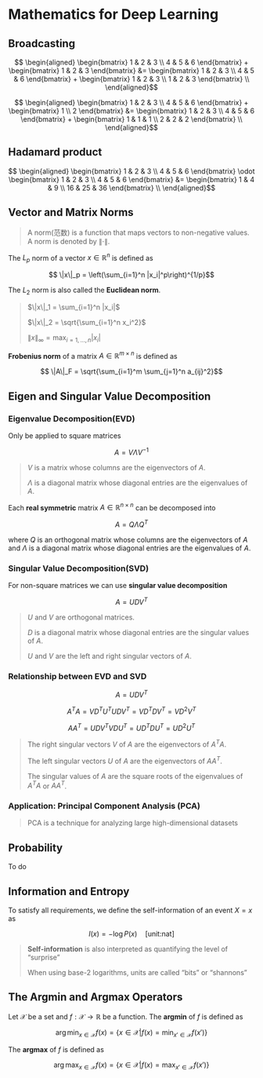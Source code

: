 # Mathematics for Deep Learning

## Broadcasting

$$ \begin{aligned}
\begin{bmatrix} 1 & 2 & 3 \\ 4 & 5 & 6 \end{bmatrix} + \begin{bmatrix} 1 & 2 & 3 \end{bmatrix} &= \begin{bmatrix} 1 & 2 & 3 \\ 4 & 5 & 6 \end{bmatrix} + \begin{bmatrix} 1 & 2 & 3 \\ 1 & 2 & 3 \end{bmatrix} \\
\end{aligned}$$

$$ \begin{aligned}
\begin{bmatrix} 1 & 2 & 3 \\ 4 & 5 & 6 \end{bmatrix} + \begin{bmatrix} 1 \\ 2 \end{bmatrix} &= \begin{bmatrix} 1 & 2 & 3 \\ 4 & 5 & 6 \end{bmatrix} + \begin{bmatrix} 1 & 1 & 1 \\ 2 & 2 & 2 \end{bmatrix} \\
\end{aligned}$$

## Hadamard product

$$ \begin{aligned}
\begin{bmatrix} 1 & 2 & 3 \\ 4 & 5 & 6 \end{bmatrix} \odot \begin{bmatrix} 1 & 2 & 3 \\ 4 & 5 & 6 \end{bmatrix} &= \begin{bmatrix} 1 & 4 & 9 \\ 16 & 25 & 36 \end{bmatrix} \\
\end{aligned}$$

## Vector and Matrix Norms

> A norm(范数) is a function that maps vectors to non-negative values. A norm is denoted by $\|\cdot\|$.

The $L_p$ norm of a vector $x \in \mathbb{R}^n$ is defined as

$$ \|x\|_p = \left(\sum_{i=1}^n |x_i|^p\right)^{1/p}$$

The $L_2$ norm is also called the **Euclidean norm**.

> $\|x\|_1 = \sum_{i=1}^n |x_i|$
>
> $\|x\|_2 = \sqrt{\sum_{i=1}^n x_i^2}$
>
> $\|x\|_\infty = \max_{i=1,\ldots,n} |x_i|$

**Frobenius norm** of a matrix $A \in \mathbb{R}^{m \times n}$ is defined as

$$ \|A\|_F = \sqrt{\sum_{i=1}^m \sum_{j=1}^n a_{ij}^2}$$

## Eigen and Singular Value Decomposition

### Eigenvalue Decomposition(EVD)

Only be applied to square matrices

$$A = V \Lambda V^{-1}$$

> $V$ is a matrix whose columns are the eigenvectors of $A$.
>
> $\Lambda$ is a diagonal matrix whose diagonal entries are the eigenvalues of $A$.

Each **real symmetric** matrix $A \in \mathbb{R}^{n \times n}$ can be decomposed into

$$A = Q \Lambda Q^T$$

where $Q$ is an orthogonal matrix whose columns are the eigenvectors of $A$ and $\Lambda$ is a diagonal matrix whose diagonal entries are the eigenvalues of $A$.

### Singular Value Decomposition(SVD)

For non-square matrices we can use **singular value decomposition**

$$A = U D V^T$$

> $U$ and $V$ are orthogonal matrices.
>
> $D$ is a diagonal matrix whose diagonal entries are the singular values of $A$.
>
> $U$ and $V$ are the left and right singular vectors of $A$.

### Relationship between EVD and SVD

$$A = U D V^T$$

$$A^T A = V D^T U^T U D V^T = V D^T D V^T= V D^2 V^T$$

$$A A^T = U D V^T V D U^T = U D^T D U^T = U D^2 U^T$$

> The right singular vectors $V$ of $A$ are the eigenvectors of $A^T A$.
>
> The left singular vectors $U$ of $A$ are the eigenvectors of $A A^T$.
>
> The singular values of $A$ are the square roots of the eigenvalues of $A^T A$ or $A A^T$.

### Application: Principal Component Analysis (PCA)

> PCA is a technique for analyzing large high-dimensional datasets

## Probability

To do

## Information and Entropy

To satisfy all requirements, we define the self-information of an event $X = x$ as

$$ I(x) = -\log P(x) \quad \text{[unit:nat]}$$

> **Self-information** is also interpreted as quantifying the level of “surprise”
>
> When using base-2 logarithms, units are called “bits” or “shannons”

## The Argmin and Argmax Operators

Let $\mathcal{X}$ be a set and $f: \mathcal{X} \rightarrow \mathbb{R}$ be a function. The **argmin** of $f$ is defined as

$$ \arg \min_{x \in \mathcal{X}} f(x) = \{x \in \mathcal{X} | f(x) = \min_{x' \in \mathcal{X}} f(x')\}$$

The **argmax** of $f$ is defined as

$$ \arg \max_{x \in \mathcal{X}} f(x) = \{x \in \mathcal{X} | f(x) = \max_{x' \in \mathcal{X}} f(x')\}$$
